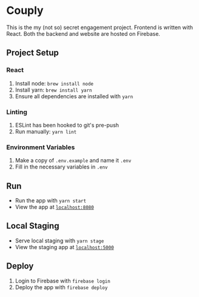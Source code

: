 # Couply

This is the my (not so) secret engagement project. Frontend is written with React. Both the backend and website are hosted on Firebase.

## Project Setup

### React
1. Install node: `brew install node`
1. Install yarn: `brew install yarn`
1. Ensure all dependencies are installed with `yarn`

### Linting
1. ESLint has been hooked to git's pre-push
1. Run manually: `yarn lint`

### Environment Variables
1. Make a copy of `.env.example` and name it `.env`
1. Fill in the necessary variables in `.env`

## Run
- Run the app with `yarn start`
- View the app at [`localhost:8080`](http://localhost:8080)

## Local Staging
- Serve local staging with `yarn stage`
- View the staging app at [`localhost:5000`](http://localhost:5000)

## Deploy
1. Login to Firebase with `firebase login`
2. Deploy the app with `firebase deploy`
